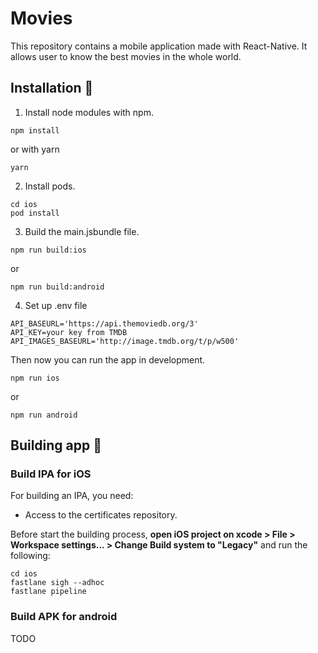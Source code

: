 # Movies

This repository contains a mobile application made with React-Native. It allows user to know the best movies in the whole world.

## Installation :wrench:

1. Install node modules with npm.
``` 
npm install
```
or with yarn
```
yarn 
```

2. Install pods.
```
cd ios
pod install
```

3. Build the main.jsbundle file.
```
npm run build:ios
```
or
```
npm run build:android
```

4. Set up .env file
```
API_BASEURL='https://api.themoviedb.org/3'
API_KEY=your key from TMDB
API_IMAGES_BASEURL='http://image.tmdb.org/t/p/w500'
```

Then now you can run the app in development.
```
npm run ios
```
or
```
npm run android
```
## Building app :hammer:

### Build IPA for iOS

For building an IPA, you need: 
- Access to the certificates repository.

Before start the building process, **open iOS project on xcode > File > Workspace settings... > Change Build system to "Legacy"** and run the following:
```
cd ios
fastlane sigh --adhoc
fastlane pipeline
```

### Build APK for android

TODO
